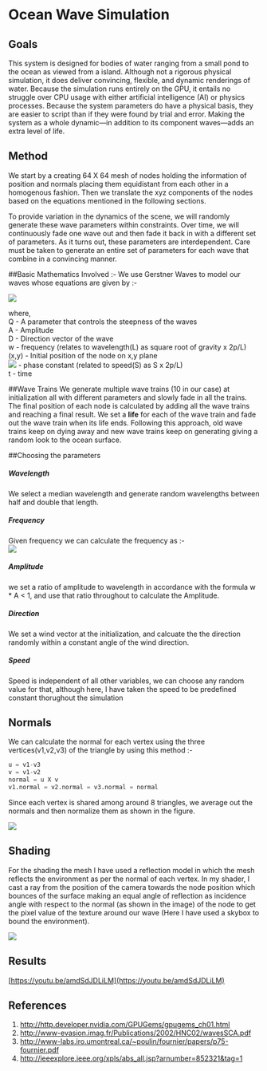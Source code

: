 # Ocean Wave Simulation

## Goals
This system is designed for bodies of water ranging from a small pond to the ocean as viewed from a island. Although not a rigorous physical simulation, it does deliver convincing, flexible, and dynamic renderings of water. Because the simulation runs entirely on the GPU, it entails no struggle over CPU usage with either artificial intelligence (AI) or physics processes. Because the system parameters do have a physical basis, they are easier to script than if they were found by trial and error. Making the system as a whole dynamic—in addition to its component waves—adds an extra level of life.


## Method
We start by a creating 64 X 64 mesh of nodes holding the information of position and normals placing them equidistant from each other in a homogenous fashion. Then we translate the xyz components of the nodes based on the equations mentioned in the following sections.

To provide variation in the dynamics of the scene, we will randomly generate these wave parameters within constraints. Over time, we will continuously fade one wave out and then fade it back in with a different set of parameters. As it turns out, these parameters are interdependent. Care must be taken to generate an entire set of parameters for each wave that combine in a convincing manner.


##Basic Mathematics Involved :- 
We use Gerstner Waves to model our waves whose equations are given by :-  

![](http://http.developer.nvidia.com/GPUGems/elementLinks/013equ01.jpg)

where,  
Q - A parameter that controls the steepness of the waves  
A - Amplitude  
D - Direction vector of the wave  
w - frequency (relates to wavelength(L) as square root of gravity x 2p/L)  
(x,y) - Initial position of the node on x,y plane  
![](http://http.developer.nvidia.com/GPUGems/elementLinks/phase-constant.jpg) -  phase constant (related to speed(S) as S x 2p/L)  
t - time

##Wave Trains
We generate multiple wave trains (10 in our case) at initialization all with different parameters and slowly fade in all the trains. The final position of each node is calculated by adding all the wave trains and reaching a final result. We set a **life** for each of the wave train and fade out the wave train when its life ends. Following this approach, old wave trains keep on dying away and new wave trains keep on generating giving a random look to the ocean surface.

##Choosing the parameters

##### Wavelength
We select a median wavelength and generate random wavelengths between half and double that length.

##### Frequency
Given frequency we can calculate the frequency as :-  
![](http://http.developer.nvidia.com/GPUGems/elementLinks/ch01_eqn018.jpg)

##### Amplitude
we set a ratio of amplitude to wavelength in accordance with the formula w * A < 1, and use that ratio throughout to calculate the Amplitude.

##### Direction
We set a wind vector at the initialization, and calcuate the the direction randomly within a constant angle of the wind direction.

##### Speed
Speed is independent of all other variables, we can choose any random value for that, although here, I have taken the speed to be predefined constant thorughout the simulation

## Normals
We can calculate the normal for each vertex using the three vertices(v1,v2,v3) of the triangle by using this method :-  
```python
u = v1-v3  
v = v1-v2  
normal = u X v  
v1.normal = v2.normal = v3.normal = normal    
```

Since each vertex is shared among around 8 triangles, we average out the normals and then normalize them as shown in the figure.

![](http://www.lighthouse3d.com/opengl/terrain/tnormals.gif)

## Shading
For the shading the mesh I have used a reflection model in which the mesh reflects the environment as per the normal of each vertex. In my shader, I cast a ray from the position of the camera towards the node position which bounces of the surface making an equal angle of reflection as incidence angle with respect to the normal (as shown in the image) of the node to get the pixel value of the texture around our wave (Here I have used a skybox to bound the environment).

![](https://upload.wikimedia.org/wikipedia/commons/thumb/6/67/Cube_mapped_reflection_example.jpg/220px-Cube_mapped_reflection_example.jpg)

## Results
[https://youtu.be/amdSdJDLiLM](https://youtu.be/amdSdJDLiLM)

## References
1. http://http.developer.nvidia.com/GPUGems/gpugems_ch01.html
2. http://www-evasion.imag.fr/Publications/2002/HNC02/wavesSCA.pdf
3. http://www-labs.iro.umontreal.ca/~poulin/fournier/papers/p75-fournier.pdf
4. http://ieeexplore.ieee.org/xpls/abs_all.jsp?arnumber=852321&tag=1

